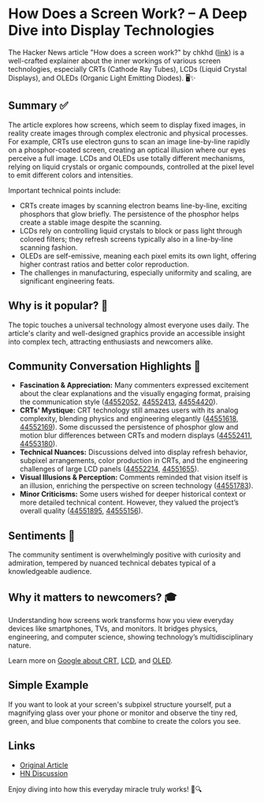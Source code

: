 # How Does a Screen Work? – A Deep Dive into Display Technologies

The Hacker News article "How does a screen work?" by chkhd ([link](https://www.makingsoftware.com/chapters/how-a-screen-works)) is a well-crafted explainer about the inner workings of various screen technologies, especially CRTs (Cathode Ray Tubes), LCDs (Liquid Crystal Displays), and OLEDs (Organic Light Emitting Diodes). 🖥️✨

## Summary ✅

The article explores how screens, which seem to display fixed images, in reality create images through complex electronic and physical processes. For example, CRTs use electron guns to scan an image line-by-line rapidly on a phosphor-coated screen, creating an optical illusion where our eyes perceive a full image. LCDs and OLEDs use totally different mechanisms, relying on liquid crystals or organic compounds, controlled at the pixel level to emit different colors and intensities.

Important technical points include:
- CRTs create images by scanning electron beams line-by-line, exciting phosphors that glow briefly. The persistence of the phosphor helps create a stable image despite the scanning.
- LCDs rely on controlling liquid crystals to block or pass light through colored filters; they refresh screens typically also in a line-by-line scanning fashion.
- OLEDs are self-emissive, meaning each pixel emits its own light, offering higher contrast ratios and better color reproduction.
- The challenges in manufacturing, especially uniformity and scaling, are significant engineering feats.

## Why is it popular? 🌟

The topic touches a universal technology almost everyone uses daily. The article's clarity and well-designed graphics provide an accessible insight into complex tech, attracting enthusiasts and newcomers alike.

## Community Conversation Highlights 💬

- **Fascination & Appreciation:** Many commenters expressed excitement about the clear explanations and the visually engaging format, praising the communication style ([44552052](https://news.ycombinator.com/item?id=44552052), [44552413](https://news.ycombinator.com/item?id=44552413), [44554420](https://news.ycombinator.com/item?id=44554420)).
- **CRTs' Mystique:** CRT technology still amazes users with its analog complexity, blending physics and engineering elegantly ([44551618](https://news.ycombinator.com/item?id=44551618), [44552169](https://news.ycombinator.com/item?id=44552169)). Some discussed the persistence of phosphor glow and motion blur differences between CRTs and modern displays ([44552411](https://news.ycombinator.com/item?id=44552411), [44553180](https://news.ycombinator.com/item?id=44553180)).
- **Technical Nuances:** Discussions delved into display refresh behavior, subpixel arrangements, color production in CRTs, and the engineering challenges of large LCD panels ([44552214](https://news.ycombinator.com/item?id=44552214), [44551655](https://news.ycombinator.com/item?id=44551655)).
- **Visual Illusions & Perception:** Comments reminded that vision itself is an illusion, enriching the perspective on screen technology ([44551783](https://news.ycombinator.com/item?id=44551783)).
- **Minor Criticisms:** Some users wished for deeper historical context or more detailed technical content. However, they valued the project’s overall quality ([44551895](https://news.ycombinator.com/item?id=44551895), [44555156](https://news.ycombinator.com/item?id=44555156)).

## Sentiments 🌈

The community sentiment is overwhelmingly positive with curiosity and admiration, tempered by nuanced technical debates typical of a knowledgeable audience.

## Why it matters to newcomers? 🎓

Understanding how screens work transforms how you view everyday devices like smartphones, TVs, and monitors. It bridges physics, engineering, and computer science, showing technology’s multidisciplinary nature.

Learn more on [Google about CRT](https://www.google.com/search?q=CRT+display), [LCD](https://www.google.com/search?q=LCD+display), and [OLED](https://www.google.com/search?q=OLED+display).

## Simple Example

If you want to look at your screen's subpixel structure yourself, put a magnifying glass over your phone or monitor and observe the tiny red, green, and blue components that combine to create the colors you see.

## Links

- [Original Article](https://www.makingsoftware.com/chapters/how-a-screen-works)
- [HN Discussion](https://news.ycombinator.com/item?id=44550572)

Enjoy diving into how this everyday miracle truly works! 🎉🔍